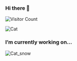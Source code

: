 ### Hi there 👋
![Visitor Count](https://profile-counter.glitch.me/drsugiaichigo00781vn/count.svg)

![Cat](https://media.giphy.com/media/vFKqnCdLPNOKc/giphy.gif)

### I’m currently working on...
![Cat_snow](https://camo.voz.tech/afcee682e5bbc1e81b069ce33ab674e4c71efe54/68747470733a2f2f692e726564642e69742f303437693669796c74336335312e676966/)

<!--
**drsugiaichigo00781vn/drsugiaichigo00781vn** is a ✨ _special_ ✨ repository because its `README.md` (this file) appears on your GitHub profile.

Here are some ideas to get you started:

- 🔭 I’m currently working on ...
- 🌱 I’m currently learning ...
- 👯 I’m looking to collaborate on ...
- 🤔 I’m looking for help with ...
- 💬 Ask me about ...
- 📫 How to reach me: ...
- 😄 Pronouns: ...
- ⚡ Fun fact: ...
-->
